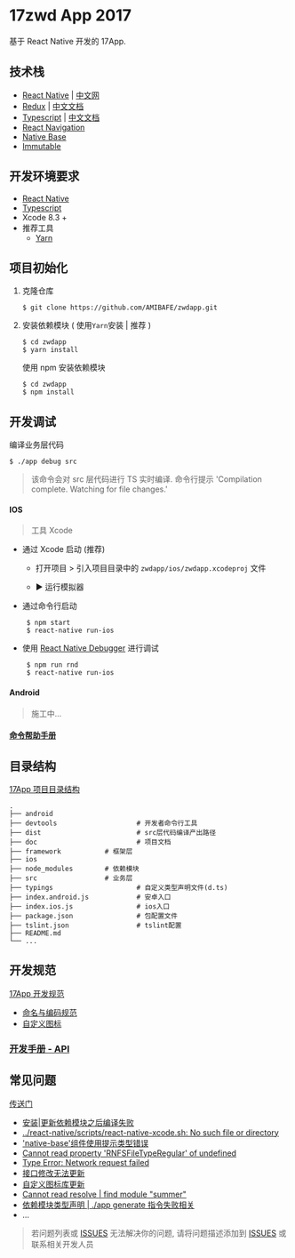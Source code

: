 # 17zwd App 2017

基于 React Native 开发的 17App.

## 技术栈

* [React Native](http://facebook.github.io/react-native/docs/getting-started.html) | [中文网](http://reactnative.cn/)
* [Redux](https://github.com/reactjs/redux) | [中文文档](http://cn.redux.js.org/)
* [Typescript](https://www.typescriptlang.org/docs/home.html) | [中文文档](https://www.gitbook.com/book/zhongsp/typescript-handbook/details)
* [React Navigation](https://reactnavigation.org/docs/intro/)
* [Native Base](https://nativebase.io/)
* [Immutable](https://facebook.github.io/immutable-js/)



## 开发环境要求

* [React Native](http://facebook.github.io/react-native/docs/getting-started.html) 
* [Typescript](https://www.typescriptlang.org/docs/handbook/typescript-in-5-minutes.html)
* Xcode 8.3 +
* 推荐工具
	* [Yarn](https://yarnpkg.com/lang/en/docs/install/)

	
## 项目初始化

1. 克隆仓库 

	```
	$ git clone https://github.com/AMIBAFE/zwdapp.git
	```

2. 安装依赖模块 ( 使用`Yarn`安装 | 推荐 )

	```
	$ cd zwdapp 
	$ yarn install           
	```
	使用 npm 安装依赖模块
	
	```
	$ cd zwdapp
	$ npm install  
	```


## 开发调试

编译业务层代码

```
$ ./app debug src
```
	
> 该命令会对 src 层代码进行 TS 实时编译. 
> 命令行提示
> 'Compilation complete. Watching for file changes.'
	

#### IOS

> 工具 Xcode

* 通过 Xcode 启动 (推荐)

	- 打开项目 >  引入项目目录中的 `zwdapp/ios/zwdapp.xcodeproj` 文件
	
	- ▶︎ 运行模拟器 

* 通过命令行启动

	```
	 $ npm start
	 $ react-native run-ios
	```
* 使用 [React Native Debugger](https://github.com/jhen0409/react-native-debugger) 进行调试

	```
	 $ npm run rnd
	 $ react-native run-ios	
	```

#### Android

> 施工中...

#### [命令帮助手册](./doc/dev.md)

## 目录结构

[17App 项目目录结构](./doc/structure.md)

```
.
├── android                    
├── devtools                    # 开发者命令行工具
├── dist                        # src层代码编译产出路径
├── doc                         # 项目文档
├── framework			# 框架层
├── ios                         
├── node_modules		# 依赖模块
├── src 		        # 业务层
├── typings                     # 自定义类型声明文件(d.ts)
├── index.android.js            # 安卓入口
├── index.ios.js                # ios入口
├── package.json                # 包配置文件
├── tslint.json                 # tslint配置
├── README.md                   
└── ...   
```

## 开发规范

[17App 开发规范](./doc/standard.md)


* [命名与编码规范](./doc/standard.md#项目相关命名规范)
* [自定义图标](./doc/standard.md#自定义图标)

### [开发手册 - API](./doc/api.md)

## 常见问题

[传送门](./doc/FAQ.md)

* [安装|更新依赖模块之后编译失败](./doc/FAQ.md#初始化---依赖模块相关)
* [../react-native/scripts/react-native-xcode.sh: No such file or directory](./doc/FAQ.md#react-nativescriptsreact-native-xcodesh-no-such-file-or-directory)
* ['native-base'组件使用提示类型错误](./doc/FAQ.md#compile-error---native-base-类型错误)
* [Cannot read property 'RNFSFileTypeRegular' of undefined](./doc/FAQ.md#cannot-read-property-rnfsfiletyperegular-of-undefined)
* [Type Error: Network request failed](./doc/FAQ.md#type-error-network-request-failed)
* [接口修改无法更新](./doc/api.md)
* [自定义图标库更新](./doc/FAQ.md#自定义图标更新)
* [Cannot read resolve | find module "summer"](./doc/FAQ.md#cannot-read-resolve--find-module-summer)
* [依赖模块类型声明 | ./app generate 指令失败相关](./doc/FAQ.md#依赖模块类型声明--app-generate-指令失败相关)
* ...

> 若问题列表或 [ISSUES](https://github.com/AMIBAFE/zwdapp/issues) 无法解决你的问题, 请将问题描述添加到 [ISSUES](https://github.com/AMIBAFE/zwdapp/issues) 或联系相关开发人员
